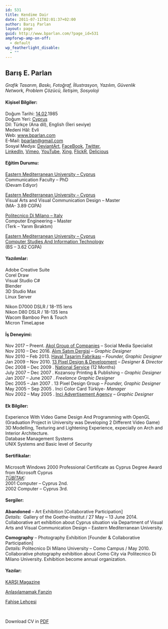 ```yaml
---
id: 531
title: Kendime Dair
date: 2011-07-11T02:01:37+02:00
author: Barış Parlan
layout: page
guid: http://www.bparlan.com/?page_id=531
ampforwp-amp-on-off:
  - default
wp_featherlight_disable:
  - ""
---
```

<div class="ttr_start">
</div>

## **Barış E. Parlan**

<address>
  <em>Grafik Tasarım, Baskı, Fotoğraf, İllustrasyon, Yazılım, Güvenlik<br /> Network, Problem Çözücü, İletişim, Sosyoloji<br /> </em>
</address>

#### **Kişisel Bilgiler:**

Doğum Tarihi: <a title="Aquarius : Wikipedia" href="http://en.wikipedia.org/wiki/Aquarius_(astrology)" target="_blank" rel="noopener">14.02</a>.1985  
Doğum Yeri: <a title="Cyprus : Wikipedia" href="http://en.wikipedia.org/wiki/Cyprus" target="_blank" rel="noopener">Cyprus</a>  
Dil: Türkçe (Ana dil), English (İleri seviye)  
Medeni Hâl: Evli  
Web: <a title="Baris Parlan Web Page" href="http://www.bparlan.com" target="_blank" rel="noopener">www.bparlan.com</a><a title="Hayal Tasarım Fabrikası" href="http://www.hayaltasarimfabrikasi.com/" target="_blank" rel="noopener"><br /> </a>E-Mail: bparlan@gmail.com  
Sosyal Medya: <a title="Siyah.deviantart.com" href=" http://siyah.deviantart.com/" target="_blank" rel="noopener">DeviantArt</a>, <a title="Facebook Bar?? Parlan" href="http://www.facebook.com/bparlan" target="_blank" rel="noopener">FaceBook</a>, <a title="Bparlan Twitter" href="http://twitter.com/bparlan" target="_blank" rel="noopener">Twitter</a>,<a title="Bparlan Linkedin" href="http://www.linkedin.com/in/siyah" target="_blank" rel="noopener"><br /> LinkedIn</a>, <a title="Vimeo Bparlan" href="http://www.vimeo.com/parlan" target="_blank" rel="noopener">Vimeo</a>, <a title="Youtube 16ya9" href="http://www.youtube.com/user/16ya9" target="_blank" rel="noopener">YouTube</a>, <a title="Bparlan Xing" href="https://www.xing.com/profile/Baris_Parlan" target="_blank" rel="noopener">Xing</a>, <a title="Bparlan Flickr" href="http://www.flickr.com/photos/bparlan/" target="_blank" rel="noopener">FlickR</a>, <a title="Bparlan Delicious" href="http://delicious.com/bparlan" target="_blank" rel="noopener">Delicious</a>

#### **Eğitim Durumu:**

<a title="Eastern Mediterranean University" href="http://ww3.emu.edu.tr/" target="_blank" rel="noopener">Eastern Mediterranean University &#8211; Cyprus</a>  
<span class="fsl">Communication Faculty &#8211; PhD</span>  
(Devam Ediyor)

<a title="Eastern Mediterranean University" href="http://ww3.emu.edu.tr/" target="_blank" rel="noopener">Eastern Mediterranean University &#8211; Cyprus</a>  
<span class="fsl">Visual Arts and Visual Communication Desig</span>n &#8211; Master  
(MA- 3.89 CGPA)

<a title="Politecnico Di Milano" href="http://www.polimi.it/" target="_blank" rel="noopener">Politecnico Di Milano &#8211; Italy</a>  
Computer Engineering &#8211; Master  
(Terk &#8211; Yarım Bıraktım)

<a title="Eastern Mediterranean University" href="http://ww3.emu.edu.tr/" target="_blank" rel="noopener">Eastern Mediterranean University &#8211; Cyprus</a>  
<a title=" School of Computing & Technology" href="http://sct.emu.edu.tr/" target="_blank" rel="noopener">Computer Studies And Information Technology</a>  
(BS &#8211; 3.62 CGPA)

#### **Yazılımlar:**

Adobe Creative Suite  
Corel Draw  
Visual Studio C#  
Blender  
3D Studio Max  
Linux Server

Nikon D7000 DSLR / 18-115 lens  
Nikon D80 DSLR / 18-135 lens  
Wacom Bamboo Pen & Touch  
Micron TimeLapse

#### **İş Deneyimi:**

Nov 2017 &#8211; Preent. <a href="http://www.akolgroup.com" target="_blank" rel="noopener">Akol Group of Companies</a> &#8211; Social Media Specialist  
Nov 2010 &#8211; Dec 2016. <a title="Alım Satım Dergisi" href="http://www.alimsatimdergisi.com" target="_blank" rel="noopener">Alım Satım Dergisi</a> &#8211; _Graphic Designer_  
Nov 2010 &#8211; Feb 2013. <a title="Hayal Tasarım Fabrikası" href="http://www.hayaltasarimfabrikasi" target="_blank" rel="noopener">Hayal Tasarim Fabrikası</a> &#8211; _Founder, Graphic Designer_  
Jan 2009 &#8211; Nov 2010. <a title="13 Pixel" href="http://www.tubitak.gov.tr/" target="_blank" rel="noopener">13 Pixel Design & Development</a> &#8211; _Designer & Director_  
Dec 2008 &#8211; Dec 2009 . <a title="G.K.K." href="http://www.mucahit.net/" target="_blank" rel="noopener">National Service</a> (12 Months)  
July 2007 &#8211; Dec 2007 . Kozansoy Printing & Publishing &#8211; _Graphic Designer_  
Jan 2007 &#8211; June 2007 . _Freelance Graphic Designer_  
Dec 2005 &#8211; Jan 2007 . 13 Pixel Design Group &#8211; _Founder,_ _Graphic Designer_  
May 2005 &#8211; Sep 2005 . Inci Color Card Türkiye- _Manager_  
Nov 2002 &#8211; May 2005 . <a title="Inci Reklam" href="http://www.incireklam.com/" target="_blank" rel="noopener">Inci Advertisement Agency</a> &#8211; _Graphic Designer_

#### **Ek Bilgiler:**

Experience With Video Game Design And Programming with OpenGL (Graduation Project in University was Developing 2 Different Video Game)  
3D Modelling, Texturing and Lightening Experience, expecially on Arch and Interior Architecture.  
Database Management Systems  
UNIX Systems and Basic level of Security

#### **Sertifikalar:**

Microsoft Windows 2000 Professional Certificate as Cyprus Degree Award from Microsoft Cyprus  
_<a title="Tubitak Web Page" href="http://www.tubitak.gov.tr/" target="_blank" rel="noopener">TÜBİTAK</a>:_  
2001 Computer &#8211; Cyprus 2nd.  
2002 Computer &#8211; Cyprus 3rd.

#### **Sergiler:**

**Abandoned** &#8211; Art Exhibition [Collaborative Participation]  
<span class="_5xhk"><em>Details: </em> Gallery of the Goethe-Insti<wbr />tut / </span>27 May &#8211; 13 June 2014. Collaborative art exhibition about Cyprus situation via <span class="fsl">Department of Visual Arts and Visual Communication Design</span> &#8211; Eastern Mediterranean University.

**Comography** &#8211; Photography Exhibition [Founder & Collaborative Participation]  
_Details:_ Politecnico Di Milano University &#8211; Como Campus / May 2010. Collaborative photography exhibition about Como City via Politecnico Di Milano University. Exhibition become annual organization.

#### **Yazılar:**

<a title="Karşı" href="http://www.yenicag.com.cy/yenicag/category/haber/karsi/" target="_blank" rel="noopener">KARŞI Magazine</a>

<a title="Anlaşılamamak Fanzin" href="http://anlasilamamak.blogspot.com/" target="_blank" rel="noopener">Anlaşılamamak Fanzin</a>

<a title="Fahişe Lehçesi" href="http://www.bparlan.com/category/fahise-lehcesi/" target="_blank" rel="noopener">Fahişe Lehçesi</a>

&nbsp;

Download CV in [PDF](../BarisParlanCV.pdf "Baris E. Parlan CV")

<div class="ttr_end">
</div>